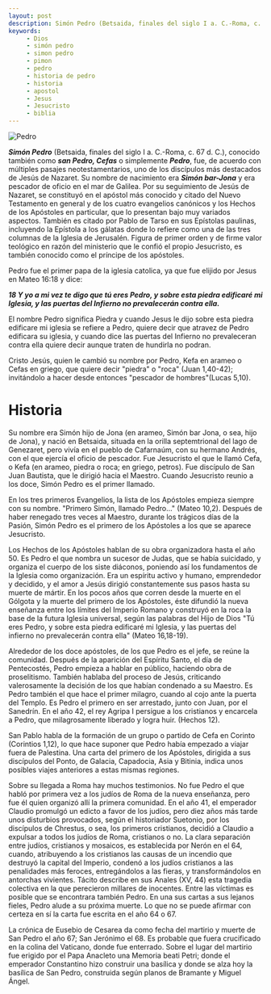 ```yaml
---
layout: post
description: Simón Pedro (Betsaida, finales del siglo I a. C.-Roma, c. 67 d. C.), conocido también como san Pedro, Cefas o simplemente Pedro, fue, de acuerdo con múltiples pasajes neotestamentarios, uno de los discípulos más destacados de Jesús de Nazaret
keywords:
     - Dios
     - simón pedro
     - simon pedro
     - pimon 
     - pedro
     - historia de pedro
     - historia
     - apostol
     - Jesus
     - Jesucristo
     - biblia
---
```


![Pedro](https://dylan14567.github.io/assets/img/Pedro.jpg)

***Simón Pedro*** (Betsaida, finales del siglo I a. C.-Roma, c. 67 d. C.), conocido también como ***san Pedro, Cefas*** o simplemente ***Pedro***, fue, de acuerdo con múltiples pasajes neotestamentarios, uno de los discípulos más destacados de Jesús de Nazaret. Su nombre de nacimiento era ***Simón bar-Jona***​ y era pescador de oficio en el mar de Galilea. Por su seguimiento de Jesús de Nazaret, se constituyó en el apóstol más conocido y citado del Nuevo Testamento en general y de los cuatro evangelios canónicos y los Hechos de los Apóstoles en particular, que lo presentan bajo muy variados aspectos. También es citado por Pablo de Tarso en sus Epístolas paulinas, incluyendo la Epístola a los gálatas donde lo refiere como una de las tres columnas de la Iglesia de Jerusalén.​ Figura de primer orden y de firme valor teológico en razón del ministerio que le confió el propio Jesucristo, es también conocido como el príncipe de los apóstoles.

Pedro fue el primer papa de la iglesia catolica, ya que fue elijido por Jesus en Mateo 16:18 y dice:

***18 Y yo a mi vez te digo que tú eres Pedro, y sobre esta piedra edificaré mi Iglesia, y las puertas del Infierno no prevalecerán contra ella.***

El nombre Pedro significa Piedra y cuando Jesus le dijo sobre esta piedra edificare mi iglesia se refiere a Pedro, quiere decir que atravez de Pedro edificara su iglesia, y cuando dice las puertas del Infierno no prevaleceran contra ella quiere decir aunque traten de hundirla no podran.

Cristo Jesús, quien le cambió su nombre por Pedro, Kefa en arameo o Cefas en griego, que quiere decir "piedra" o "roca" (Juan 1,40-42); invitándolo a hacer desde entonces "pescador de hombres"(Lucas 5,10).

# Historia

Su nombre era Simón hijo de Jona (en arameo, Simón bar Jona, o sea, hijo de Jona), y nació en Betsaida, situada en la orilla septemtrional del lago de Genezaret, pero vivía en el pueblo de Cafarnaúm, con su hermano Andrés, con el que ejercía el oficio de pescador. Fue Jesucristo el que le llamó Cefa, o Kefa (en arameo, piedra o roca; en griego, petros). Fue discípulo de San Juan Bautista, que le dirigió hacia el Maestro. Cuando Jesucristo reunio a los doce, Simón Pedro es el primer llamado.

En los tres primeros Evangelios, la lista de los Apóstoles empieza siempre con su nombre. "Primero Simón, llamado Pedro..." (Mateo 10,2). Después de haber renegado tres veces al Maestro, durante los trágicos días de la Pasión, Simón Pedro es el primero de los Apóstoles a los que se aparece Jesucristo.

Los Hechos de los Apóstoles hablan de su obra organizadora hasta el año 50. Es Pedro el que nombra un sucesor de Judas, que se había suicidado, y organiza el cuerpo de los siste diáconos, poniendo así los fundamentos de la Iglesia como organización. Era un espíritu activo y humano, emprendedor y decidido, y el amor a Jesús dirigió constantemente sus pasos hasta su muerte de mártir. En los pocos años que corren desde la muerte en el Gólgota y la muerte del primero de los Apóstoles, éste difundió la nueva enseñanza entre los límites del Imperio Romano y construyó en la roca la base de la futura Iglesia universal, según las palabras del Hijo de Dios "Tú eres Pedro, y sobre esta piedra edificaré mi Iglesia, y las puertas del infierno no prevalecerán contra ella" (Mateo 16,18-19).

Alrededor de los doce apóstoles, de los que Pedro es el jefe, se reúne la comunidad. Después de la aparición del Espíritu Santo, el día de Pentecostés, Pedro empieza a hablar en público, haciendo obra de proselitismo. También hablaba del proceso de Jesús, criticando valerosamente la decisión de los que habían condenado a su Maestro. Es Pedro también el que hace el primer milagro, cuando al cojo ante la puerta del Templo. Es Pedro el primero en ser arrestado, junto con Juan, por el Sanedrín. En el año 42, el rey Agripa I persigue a los cristianos y encarcela a Pedro, que milagrosamente liberado y logra huir. (Hechos 12).

San Pablo habla de la formación de un grupo o partido de Cefa en Corinto (Corintios 1,12), lo que hace suponer que Pedro había empezado a viajar fuera de Palestina. Una carta del primero de los Apóstoles, dirigida a sus discípulos del Ponto, de Galacia, Capadocia, Asia y Bitinia, indica unos posibles viajes anteriores a estas mismas regiones.

Sobre su llegada a Roma hay muchos testimonios. No fue Pedro el que habló por primera vez a los judíos de Roma de la nueva enseñanza, pero fue él quien organizó allí la primera comunidad. En el año 41, el emperador Claudio promulgó un edicto a favor de los judíos, pero diez años más tarde unos disturbios provocados, según el historiador Suetonio, por los discípulos de Chrestus, o sea, los primeros cristianos, decidió a Claudio a expulsar a todos los judíos de Roma, cristianos o no. La clara separación entre judíos, cristianos y mosaicos, es establecida por Nerón en el 64, cuando, atribuyendo a los cristianos las causas de un incendio que destruyó la capital del Imperio, condenó a los judíos cristianos a las penalidades más feroces, entregándolos a las fieras, y transformándolos en antorchas vivientes. Tácito describe en sus Anales (XV, 44) esta tragedia colectiva en la que perecieron millares de inocentes. Entre las víctimas es posible que se encontrara también Pedro. En una sus cartas a sus lejanos fieles, Pedro alude a su próxima muerte. Lo que no se puede afirmar con certeza en sí la carta fue escrita en el año 64 o 67.

La crónica de Eusebio de Cesarea da como fecha del martirio y muerte de San Pedro el año 67; San Jerónimo el 68. Es probable que fuera crucificado en la colina del Vaticano, donde fue enterrado. Sobre el lugar del martirio fue erigido por el Papa Anacleto una Memoria beati Petri; donde el emperador Constantino hizo construir una basílica y donde se alza hoy la basílica de San Pedro, construida según planos de Bramante y Miguel Ángel.
